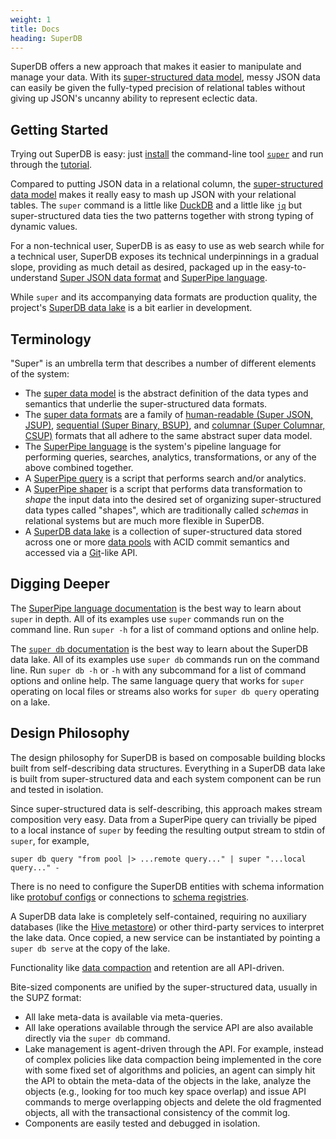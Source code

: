 ```yaml
---
weight: 1
title: Docs
heading: SuperDB
---
```


SuperDB offers a new approach that makes it easier to manipulate and manage
your data.  With its [super-structured data model](formats#2-a-super-structured-pattern),
messy JSON data can easily be given the fully-typed precision of relational tables
without giving up JSON's uncanny ability to represent eclectic data.

## Getting Started

Trying out SuperDB is easy: just [install](install) the command-line tool
[`super`](commands/super) and run through the [tutorial](tutorials/zq).

Compared to putting JSON data in a relational column, the
[super-structured data model](formats/zed) makes it really easy to
mash up JSON with your relational tables.  The `super` command is a little
like [DuckDB](https://duckdb.org/) and a little like
[`jq`](https://stedolan.github.io/jq/) but super-structured data ties the
two patterns together with strong typing of dynamic values.

For a non-technical user, SuperDB is as easy to use as web search
while for a technical user, SuperDB exposes its technical underpinnings
in a gradual slope, providing as much detail as desired,
packaged up in the easy-to-understand
[Super JSON data format](formats/jsup) and
[SuperPipe language](language).

While `super` and its accompanying data formats are production quality, the project's
[SuperDB data lake](commands/super-db) is a bit earlier in development.

## Terminology

"Super" is an umbrella term that describes
a number of different elements of the system:
* The [super data model](formats/zed) is the abstract definition of the data types and semantics
that underlie the super-structured data formats.
* The [super data formats](formats) are a family of
[human-readable (Super JSON, JSUP)](formats/jsup),
[sequential (Super Binary, BSUP)](formats/bsup), and
[columnar (Super Columnar, CSUP)](formats/csup) formats that all adhere to the
same abstract super data model.
* The [SuperPipe language](language) is the system's pipeline language for performing
queries, searches, analytics, transformations, or any of the above combined together.
* A  [SuperPipe query](language/overview) is a script that performs
search and/or analytics.
* A [SuperPipe shaper](language/shaping) is a script that performs
data transformation to _shape_
the input data into the desired set of organizing super-structured data types called "shapes",
which are traditionally called _schemas_ in relational systems but are
much more flexible in SuperDB.
* A [SuperDB data lake](commands/super-db) is a collection of super-structured data stored
across one or more [data pools](commands/super-db#data-pools) with ACID commit semantics and
accessed via a [Git](https://git-scm.com/)-like API.

## Digging Deeper

The [SuperPipe language documentation](language)
is the best way to learn about `super` in depth.
All of its examples use `super` commands run on the command line.
Run `super -h` for a list of command options and online help.

The [`super db` documentation](commands/super-db)
is the best way to learn about the SuperDB data lake.
All of its examples use `super db` commands run on the command line.
Run `super db -h` or `-h` with any subcommand for a list of command options
and online help.  The same language query that works for `super` operating
on local files or streams also works for `super db query` operating on a lake.

## Design Philosophy

The design philosophy for SuperDB is based on composable building blocks
built from self-describing data structures.  Everything in a SuperDB data lake
is built from super-structured data and each system component can be run and tested in isolation.

Since super-structured data is self-describing, this approach makes stream composition
very easy.  Data from a SuperPipe query can trivially be piped to a local
instance of `super` by feeding the resulting output stream to stdin of `super`, for example,
```
super db query "from pool |> ...remote query..." | super "...local query..." -
```
There is no need to configure the SuperDB entities with schema information
like [protobuf configs](https://developers.google.com/protocol-buffers/docs/proto3)
or connections to
[schema registries](https://docs.confluent.io/platform/current/schema-registry/index.html).

A SuperDB data lake is completely self-contained, requiring no auxiliary databases
(like the [Hive metastore](https://cwiki.apache.org/confluence/display/hive/design))
or other third-party services to interpret the lake data.
Once copied, a new service can be instantiated by pointing a `super db serve`
at the copy of the lake.

Functionality like [data compaction](commands/super-db#manage) and retention are all API-driven.

Bite-sized components are unified by the super-structured data, usually in the SUPZ format:
* All lake meta-data is available via meta-queries.
* All lake operations available through the service API are also available
directly via the `super db` command.
* Lake management is agent-driven through the API.  For example, instead of complex policies
like data compaction being implemented in the core with some fixed set of
algorithms and policies, an agent can simply hit the API to obtain the meta-data
of the objects in the lake, analyze the objects (e.g., looking for too much
key space overlap) and issue API commands to merge overlapping objects
and delete the old fragmented objects, all with the transactional consistency
of the commit log.
* Components are easily tested and debugged in isolation.
